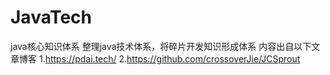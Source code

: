 # JavaTech
java核心知识体系
整理java技术体系，将碎片开发知识形成体系
内容出自以下文章博客
1.https://pdai.tech/
2.https://github.com/crossoverJie/JCSprout
